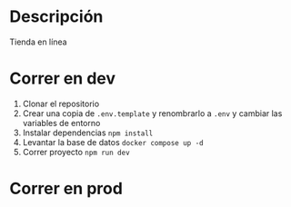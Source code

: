 # Descripción
Tienda en línea 

# Correr en dev
1. Clonar el repositorio
2. Crear una copia de ```.env.template``` y renombrarlo a ```.env``` y cambiar las variables de entorno
2. Instalar dependencias ```npm install```
3. Levantar la base de datos ```docker compose up -d```
4. Correr proyecto ```npm run dev```

# Correr en prod 